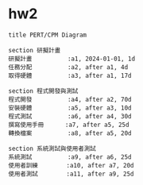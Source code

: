 # hw2

    title PERT/CPM Diagram

    section 研擬計畫
    研擬計畫          :a1, 2024-01-01, 1d
    任務分配          :a2, after a1, 4d
    取得硬體          :a3, after a1, 17d

    section 程式開發與測試
    程式開發          :a4, after a2, 70d
    安裝硬體          :a5, after a3, 10d
    程式測試          :a6, after a4, 30d
    撰寫使用手冊      :a7, after a5, 25d
    轉換檔案          :a8, after a5, 20d

    section 系統測試與使用者測試
    系統測試          :a9, after a6, 25d
    使用者訓練        :a10, after a7, 20d
    使用者測試        :a11, after a9, 25d
